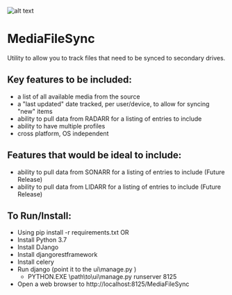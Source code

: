 ![alt text](https://github.com/ExtensiveJS/MediaFileSync/blob/master/ui/MediaFileSync/static/mediafilesync/images/MFS_Logo.png?raw=true "MediaFileSync")
# MediaFileSync

Utility to allow you to track files that need to be synced to secondary drives. 

## Key features to be included:
* a list of all available media from the source
* a "last updated" date tracked, per user/device, to allow for syncing "new" items
* ability to pull data from RADARR for a listing of entries to include
* ability to have multiple profiles
* cross platform, OS independent

## Features that would be ideal to include:
* ability to pull data from SONARR for a listing of entries to include (Future Release)
* ability to pull data from LIDARR for a listing of entries to include (Future Release)

## To Run/Install:
* Using pip install -r requirements.txt OR
* Install Python 3.7
* Install DJango
* Install djangorestframework
* Install celery
* Run django (point it to the ui\manage.py )
    * PYTHON.EXE \path\to\ui\manage.py runserver 8125
* Open a web browser to http://localhost:8125/MediaFileSync


